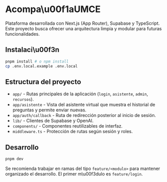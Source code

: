 # Acompa\u00f1aUMCE

Plataforma desarrollada con Next.js (App Router), Supabase y TypeScript. Este proyecto busca ofrecer una arquitectura limpia y modular para futuras funcionalidades.

## Instalaci\u00f3n

```bash
pnpm install # o npm install
cp .env.local.example .env.local
```

## Estructura del proyecto

- `app/` - Rutas principales de la aplicación (`login`, `asistente`, `admin`, `recursos`).
- `app/asistente` - Vista del asistente virtual que muestra el historial de preguntas y permite enviar nuevas.
- `app/auth/callback` - Ruta de redirección posterior al inicio de sesión.
- `lib/` - Clientes de Supabase y OpenAI.
- `components/` - Componentes reutilizables de interfaz.
- `middleware.ts` - Protección de rutas según sesión y roles.
## Desarrollo

```bash
pnpm dev
```

Se recomienda trabajar en ramas del tipo `feature/<modulo>` para mantener organizado el desarrollo. El primer m\u00f3dulo es `feature/login`.
